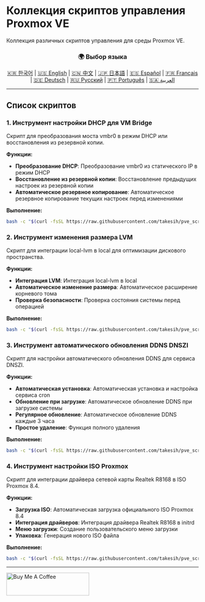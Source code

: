 # Коллекция скриптов управления Proxmox VE
Коллекция различных скриптов управления для среды Proxmox VE.

<div align="center">
  <h3>🌍 Выбор языка</h3>
  <a href="README.md">🇰🇷 한국어</a> |
  <a href="README_EN.md">🇺🇸 English</a> |
  <a href="README_CN.md">🇨🇳 中文</a> |
  <a href="README_JP.md">🇯🇵 日本語</a> |
  <a href="README_ES.md">🇪🇸 Español</a> |
  <a href="README_FR.md">🇫🇷 Français</a> |
  <a href="README_DE.md">🇩🇪 Deutsch</a> |
  <a href="README_RU.md">🇷🇺 Русский</a> |
  <a href="README_PT.md">🇵🇹 Português</a> |
  <a href="README_AR.md">🇸🇦 العربية</a>
</div>

---

## Список скриптов

### 1. Инструмент настройки DHCP для VM Bridge
Скрипт для преобразования моста vmbr0 в режим DHCP или восстановления из резервной копии.

**Функции:**
- **Преобразование DHCP**: Преобразование vmbr0 из статического IP в режим DHCP
- **Восстановление из резервной копии**: Восстановление предыдущих настроек из резервной копии
- **Автоматическое резервное копирование**: Автоматическое резервное копирование текущих настроек перед изменениями

**Выполнение:**
```bash
bash -c "$(curl -fsSL https://raw.githubusercontent.com/takesih/pve_script/main/pve_vmbr0_dhcp.sh)"
```

### 2. Инструмент изменения размера LVM
Скрипт для интеграции local-lvm в local для оптимизации дискового пространства.

**Функции:**
- **Интеграция LVM**: Интеграция local-lvm в local
- **Автоматическое изменение размера**: Автоматическое расширение корневого тома
- **Проверка безопасности**: Проверка состояния системы перед операцией

**Выполнение:**
```bash
bash -c "$(curl -fsSL https://raw.githubusercontent.com/takesih/pve_script/main/pve_lvm_resize.sh)"
```

### 3. Инструмент автоматического обновления DDNS DNSZI
Скрипт для настройки автоматического обновления DDNS для сервиса DNSZI.

**Функции:**
- **Автоматическая установка**: Автоматическая установка и настройка сервиса cron
- **Обновление при загрузке**: Автоматическое обновление DDNS при загрузке системы
- **Регулярное обновление**: Автоматическое обновление DDNS каждые 3 часа
- **Простое удаление**: Функция полного удаления

**Выполнение:**
```bash
bash -c "$(curl -fsSL https://raw.githubusercontent.com/takesih/pve_script/main/dnszi_ddns_setup.sh)"
```

### 4. Инструмент настройки ISO Proxmox
Скрипт для интеграции драйвера сетевой карты Realtek R8168 в ISO Proxmox 8.4.

**Функции:**
- **Загрузка ISO**: Автоматическая загрузка официального ISO Proxmox 8.4
- **Интеграция драйверов**: Интеграция драйвера Realtek R8168 в initrd
- **Меню загрузки**: Создание пользовательского меню загрузки
- **Упаковка**: Генерация нового ISO файла

**Выполнение:**
```bash
bash -c "$(curl -fsSL https://raw.githubusercontent.com/takesih/pve_script/main/proxmox_iso_customize.sh)"
```

---

<a href="https://www.buymeacoffee.com/takesih" target="_blank"><img src="https://cdn.buymeacoffee.com/buttons/v2/default-red.png" alt="Buy Me A Coffee" style="height: 60px !important;width: 217px !important;" ></a> 